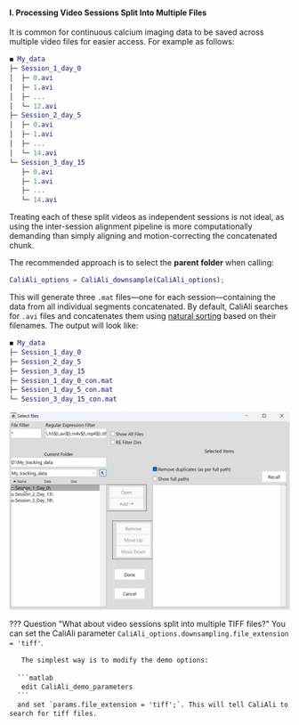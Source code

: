 #### I. Processing Video Sessions Split Into Multiple Files

It is common for continuous calcium imaging data to be saved across multiple video files for easier access. For example as follows:

```matlab
◼ My_data
├─ Session_1_day_0
│  ├─ 0.avi
│  ├─ 1.avi
│  ├─ ...
│  └─ 12.avi
├─ Session_2_day_5
│  ├─ 0.avi
│  ├─ 1.avi
│  ├─ ...
│  └─ 14.avi
└─ Session_3_day_15
   ├─ 0.avi
   ├─ 1.avi
   ├─ ...
   └─ 14.avi
```

Treating each of these split videos as independent sessions is not ideal, as using the inter-session alignment pipeline is more computationally demanding than simply aligning and motion-correcting the concatenated chunk.

The recommended approach is to select the **parent folder** when calling:
```matlab
CaliAli_options = CaliAli_downsample(CaliAli_options);
```

This will generate three `.mat` files—one for each session—containing the data from all individual segments concatenated. By default, CaliAli searches for `.avi` files and concatenates them using [natural sorting](https://en.wikipedia.org/wiki/Natural_sort_order) based on their filenames. The output will look like:

```matlab
◼ My_data
├─ Session_1_day_0
├─ Session_2_day_5
├─ Session_3_day_15
├─ Session_1_day_0_con.mat
├─ Session_1_day_5_con.mat
└─ Session_3_day_15_con.mat
```

![video_app](files/split_files.gif)


??? Question "What about video sessions split into multiple TIFF files?" 
       You can set the CaliAli parameter `CaliAli_options.downsampling.file_extension = 'tiff'`. 
	   
	   The simplest way is to modify the demo options:
	   
	  ```matlab
	   edit CaliAli_demo_parameters
	  ```
      and set `params.file_extension = 'tiff';`. This will tell CaliAli to search for tiff files. 

